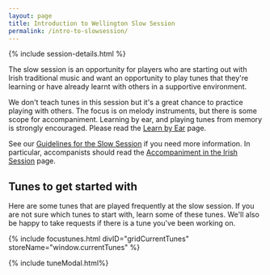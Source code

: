 ```yaml
---
layout: page
title: Introduction to Wellington Slow Session
permalink: /intro-to-slowsession/
---
```


{% include session-details.html %}

The slow session is an opportunity for players who are starting out with Irish
traditional music and want an opportunity to play tunes that they're learning
or have already learnt with others in a supportive environment.

We don't teach tunes in this session but it's a great chance to practice
playing with others. The focus is on melody instruments, but there is some scope for accompaniment. Learning by ear, and playing tunes from memory is strongly encouraged. Please read the <a href="/learn_by_ear/"> Learn by Ear</a> page. 

See our <a href="/slowguidelines/">Guidelines for the Slow Session</a> if you need more information. In particular, accompanists should read the <a href="/accompaniment">Accompaniment in the Irish Session</a> page.

<script src="/js/buildGrid.js"></script>

## Tunes to get started with

Here are some tunes that are played frequently at the slow session. If you are not sure which tunes to start with, learn some of these tunes. We'll also be happy to take requests if there is a tune you've been working on.

<script>
window.currentTunes = {
{% assign sortedtunes = site.tunes | sort: 'rhythm' %}

{% assign tuneID = 1 %}
{% for tune in sortedtunes %}
    {% if tune.tags contains 'slow-popular' %}

        "{{ tuneID }}": {
            "title": "{{ tune.title | xml_escape }}",
            "tuneID": "{{ tuneID }}",
            "key": "{{ tune.key | xml_escape }}",
            "rhythm": "{{ tune.rhythm | xml_escape }}",
            "url": "{{ tune.url | xml_escape }}",
            "mp3": "{{ site.mp3_host | append: tune.mp3_file | xml_escape }}",
            "mp3_source": "{{ tune.mp3_source | strip_html | xml_escape }}",
            "repeats": "{{ tune.repeats }}",
            "parts": "{{ tune.parts }}",
            "abc": {{ tune.abc | jsonify }}
        }{% if tune.tags contains 'slow-popular' %},{% else %}{% break %}{% endif %}
        
    {% endif %}

    {% assign tuneID = tuneID | plus: 1 %}
{% endfor %}
};

</script>

{% include focustunes.html divID="gridCurrentTunes" storeName="window.currentTunes" %}

{% include tuneModal.html%}

<script>

document.addEventListener("DOMContentLoaded", function (event) {

});
</script>
